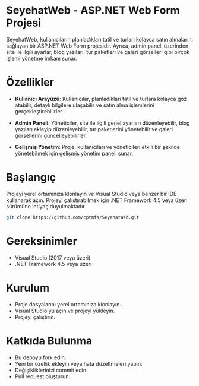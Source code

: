 # SeyehatWeb - ASP.NET Web Form Projesi

SeyehatWeb, kullanıcıların planladıkları tatil ve turları kolayca satın almalarını sağlayan bir ASP.NET Web Form projesidir. Ayrıca, admin paneli üzerinden site ile ilgili ayarlar, blog yazıları, tur paketleri ve galeri görselleri gibi birçok işlemi yönetme imkanı sunar.

# Özellikler
- **Kullanıcı Arayüzü**: Kullanıcılar, planladıkları tatil ve turlara kolayca göz atabilir, detaylı bilgilere ulaşabilir ve satın alma işlemlerini gerçekleştirebilirler.

- **Admin Paneli**: Yöneticiler, site ile ilgili genel ayarları düzenleyebilir, blog yazıları ekleyip düzenleyebilir, tur paketlerini yönetebilir ve galeri görsellerini güncelleyebilirler.

- **Gelişmiş Yönetim**: Proje, kullanıcıları ve yöneticileri etkili bir şekilde yönetebilmek için gelişmiş yönetim paneli sunar.

# Başlangıç
Projeyi yerel ortamınıza klonlayın ve Visual Studio veya benzer bir IDE kullanarak açın. Projeyi çalıştırabilmek için .NET Framework 4.5 veya üzeri sürümüne ihtiyaç duyulmaktadır.

```bash
git clone https://github.com/cptmfs/SeyehatWeb.git
```

# Gereksinimler
- Visual Studio (2017 veya üzeri)
- .NET Framework 4.5 veya üzeri

# Kurulum
- Proje dosyalarını yerel ortamınıza klonlayın.
- Visual Studio'yu açın ve projeyi yükleyin.
- Projeyi çalıştırın.

# Katkıda Bulunma
- Bu depoyu fork edin.
- Yeni bir özellik ekleyin veya hata düzeltmeleri yapın.
- Değişikliklerinizi commit edin.
- Pull request oluşturun.
